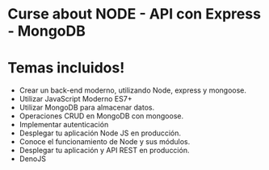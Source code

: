 # Curse about NODE - API con Express - MongoDB 
# Temas incluidos!

-   Crear un back-end moderno, utilizando Node, express y mongoose.
-   Utilizar JavaScript Moderno ES7+
-   Utilizar MongoDB para almacenar datos.
-   Operaciones CRUD en MongoDB con mongoose.
-   Implementar autenticación
-   Desplegar tu aplicación Node JS en producción.
-   Conoce el funcionamiento de Node y sus módulos.
-   Desplegar tu aplicación y API REST en producción.
-   DenoJS